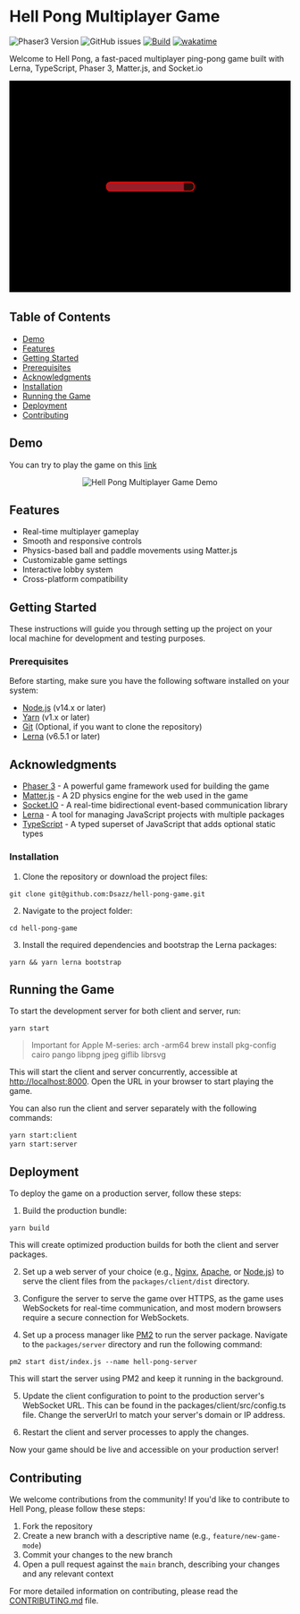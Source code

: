 # Hell Pong Multiplayer Game
![Phaser3 Version](https://img.shields.io/badge/Phaser3-v3.60.0-green)
![GitHub issues](https://img.shields.io/github/issues/Dsazz/hell-pong-game)
[![Build](https://github.com/Dsazz/hell-pong-game/actions/workflows/ci.yml/badge.svg)](https://github.com/Dsazz/hell-pong-game/actions/workflows/ci.yml)
[![wakatime](https://wakatime.com/badge/user/dc758638-7ecf-4653-9e0b-0f51eec4bb35/project/92bc3a12-6df4-4d7e-aa72-3e33575d61e5.svg)](https://wakatime.com/badge/user/dc758638-7ecf-4653-9e0b-0f51eec4bb35/project/92bc3a12-6df4-4d7e-aa72-3e33575d61e5)

Welcome to Hell Pong, a fast-paced multiplayer ping-pong game built with Lerna, TypeScript, Phaser 3, Matter.js, and Socket.io

<div align="center">
  <img src="./screenshots/menu.gif" alt="Hell Pong Multiplayer Game">
</div>

## Table of Contents

- [Demo](#demo)
- [Features](#features)
- [Getting Started](#getting-started)
- [Prerequisites](#prerequisites)
- [Acknowledgments](#acknowledgments)
- [Installation](#installation)
- [Running the Game](#running-the-game)
- [Deployment](#deployment)
- [Contributing](#contributing)

## Demo

You can try to play the game on this [link](https://hell-pong.herokuapp.com)

<div align="center">
  <img src="./screenshots/demo.gif" alt="Hell Pong Multiplayer Game Demo">
</div>

## Features

- Real-time multiplayer gameplay
- Smooth and responsive controls
- Physics-based ball and paddle movements using Matter.js
- Customizable game settings
- Interactive lobby system
- Cross-platform compatibility

## Getting Started

These instructions will guide you through setting up the project on your local machine for development and testing purposes.

### Prerequisites

Before starting, make sure you have the following software installed on your system:

- [Node.js](https://nodejs.org/en/download/) (v14.x or later)
- [Yarn](https://yarnpkg.com/) (v1.x or later)
- [Git](https://git-scm.com/downloads) (Optional, if you want to clone the repository)
- [Lerna](https://lerna.js.org/) (v6.5.1 or later)

## Acknowledgments

- [Phaser 3](https://phaser.io/) - A powerful game framework used for building the game
- [Matter.js](https://brm.io/matter-js/) - A 2D physics engine for the web used in the game
- [Socket.IO](https://socket.io/) - A real-time bidirectional event-based communication library
- [Lerna](https://lerna.js.org/) - A tool for managing JavaScript projects with multiple packages
- [TypeScript](https://www.typescriptlang.org/) - A typed superset of JavaScript that adds optional static types

### Installation

1. Clone the repository or download the project files:
```
git clone git@github.com:Dsazz/hell-pong-game.git
```
2. Navigate to the project folder:
```
cd hell-pong-game
```
3. Install the required dependencies and bootstrap the Lerna packages:
```
yarn && yarn lerna bootstrap
```

## Running the Game

To start the development server for both client and server, run:
```
yarn start
```
> Important for Apple M-series: 
arch -arm64 brew install pkg-config cairo pango libpng jpeg giflib librsvg


This will start the client and server concurrently, accessible at [http://localhost:8000](http://localhost:8000). Open 
the URL in your browser to start playing the game.

You can also run the client and server separately with the following commands:
```
yarn start:client
yarn start:server
```

## Deployment

To deploy the game on a production server, follow these steps:

1. Build the production bundle:
```
yarn build
```

This will create optimized production builds for both the client and server packages.

2. Set up a web server of your choice (e.g., [Nginx](https://nginx.org/en/), [Apache](https://httpd.apache.org/), or [Node.js](https://nodejs.org/en/about/)) to serve the client files from the `packages/client/dist` directory.

3. Configure the server to serve the game over HTTPS, as the game uses WebSockets for real-time communication, and most modern browsers require a secure connection for WebSockets.

4. Set up a process manager like [PM2](https://pm2.keymetrics.io/) to run the server package. Navigate to the `packages/server` directory and run the following command:
```
pm2 start dist/index.js --name hell-pong-server
```
This will start the server using PM2 and keep it running in the background.

5. Update the client configuration to point to the production server's WebSocket URL. This can be found in the 
packages/client/src/config.ts file. Change the serverUrl to match your server's domain or IP address.

6. Restart the client and server processes to apply the changes.

Now your game should be live and accessible on your production server!

## Contributing

We welcome contributions from the community! If you'd like to contribute to Hell Pong, please follow these steps:

1. Fork the repository
2. Create a new branch with a descriptive name (e.g., `feature/new-game-mode`)
3. Commit your changes to the new branch
4. Open a pull request against the `main` branch, describing your changes and any relevant context

For more detailed information on contributing, please read the [CONTRIBUTING.md](CONTRIBUTING.md) file.
